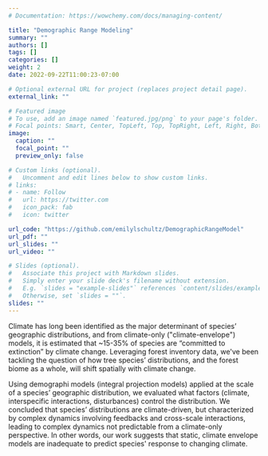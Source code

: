 ```yaml
---
# Documentation: https://wowchemy.com/docs/managing-content/

title: "Demographic Range Modeling"
summary: ""
authors: []
tags: []
categories: []
weight: 2
date: 2022-09-22T11:00:23-07:00

# Optional external URL for project (replaces project detail page).
external_link: ""

# Featured image
# To use, add an image named `featured.jpg/png` to your page's folder.
# Focal points: Smart, Center, TopLeft, Top, TopRight, Left, Right, BottomLeft, Bottom, BottomRight.
image:
  caption: ""
  focal_point: ""
  preview_only: false

# Custom links (optional).
#   Uncomment and edit lines below to show custom links.
# links:
# - name: Follow
#   url: https://twitter.com
#   icon_pack: fab
#   icon: twitter

url_code: "https://github.com/emilylschultz/DemographicRangeModel"
url_pdf: ""
url_slides: ""
url_video: ""

# Slides (optional).
#   Associate this project with Markdown slides.
#   Simply enter your slide deck's filename without extension.
#   E.g. `slides = "example-slides"` references `content/slides/example-slides.md`.
#   Otherwise, set `slides = ""`.
slides: ""
---
```

Climate has long been identified as the major determinant of species’ geographic distributions, and from climate-only ("climate-envelope") models, it is estimated that ~15-35% of species are “committed to extinction” by climate change. Leveraging forest inventory data, we've been tackling the question of how tree species’ distributions, and the forest biome as a whole, will shift spatially with climate change.

Using demographi models (integral projection models) applied at the scale of a species’ geographic distribution, we evaluated what factors (climate, interspecific interactions, disturbances) control the distribution. We concluded that species’ distributions are climate-driven, but characterized by complex dynamics involving feedbacks and cross-scale interactions, leading to complex dynamics not predictable from a climate-only perspective. In other words, our work suggests that static, climate envelope models are inadequate to predict species' response to changing climate.